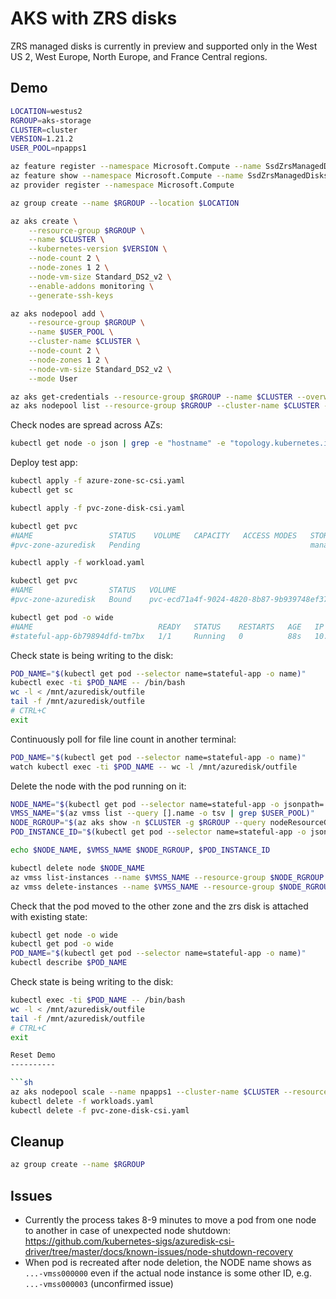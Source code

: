 AKS with ZRS disks
==================

ZRS managed disks is currently in preview and supported only in the West US 2, West Europe, North Europe, and France Central regions.

Demo
----

```sh
LOCATION=westus2
RGROUP=aks-storage
CLUSTER=cluster
VERSION=1.21.2
USER_POOL=npapps1

az feature register --namespace Microsoft.Compute --name SsdZrsManagedDisks
az feature show --namespace Microsoft.Compute --name SsdZrsManagedDisks
az provider register --namespace Microsoft.Compute

az group create --name $RGROUP --location $LOCATION

az aks create \
    --resource-group $RGROUP \
    --name $CLUSTER \
    --kubernetes-version $VERSION \
    --node-count 2 \
    --node-zones 1 2 \
    --node-vm-size Standard_DS2_v2 \
    --enable-addons monitoring \
    --generate-ssh-keys

az aks nodepool add \
    --resource-group $RGROUP \
    --name $USER_POOL \
    --cluster-name $CLUSTER \
    --node-count 2 \
    --node-zones 1 2 \
    --node-vm-size Standard_DS2_v2 \
    --mode User

az aks get-credentials --resource-group $RGROUP --name $CLUSTER --overwrite-existing
az aks nodepool list --resource-group $RGROUP --cluster-name $CLUSTER -o table
```

Check nodes are spread across AZs:

```sh
kubectl get node -o json | grep -e "hostname" -e "topology.kubernetes.io/zone"
```

Deploy test app:

```sh
kubectl apply -f azure-zone-sc-csi.yaml
kubectl get sc

kubectl apply -f pvc-zone-disk-csi.yaml

kubectl get pvc
#NAME                 STATUS    VOLUME   CAPACITY   ACCESS MODES   STORAGECLASS       AGE
#pvc-zone-azuredisk   Pending                                      managed-zone-csi   29s

kubectl apply -f workload.yaml

kubectl get pvc
#NAME                 STATUS   VOLUME                                     CAPACITY   ACCESS MODES   STORAGECLASS       AGE
#pvc-zone-azuredisk   Bound    pvc-ecd71a4f-9024-4820-8b87-9b939748ef37   10Gi       RWO            managed-zone-csi   4m53s

kubectl get pod -o wide
#NAME                            READY   STATUS    RESTARTS   AGE   IP           NODE                              NOMINATED NODE   READINESS GATES
#stateful-app-6b79894dfd-tm7bx   1/1     Running   0          88s   10.244.5.3   aks-npapps1-27520834-vmss000001   <none>           <none>
```

Check state is being writing to the disk:

```sh
POD_NAME="$(kubectl get pod --selector name=stateful-app -o name)"
kubectl exec -ti $POD_NAME -- /bin/bash
wc -l < /mnt/azuredisk/outfile
tail -f /mnt/azuredisk/outfile
# CTRL+C
exit
```

Continuously poll for file line count in another terminal:

```sh
POD_NAME="$(kubectl get pod --selector name=stateful-app -o name)"
watch kubectl exec -ti $POD_NAME -- wc -l /mnt/azuredisk/outfile
```


Delete the node with the pod running on it:

```sh
NODE_NAME="$(kubectl get pod --selector name=stateful-app -o jsonpath='{.items[0].spec.nodeName}')"
VMSS_NAME="$(az vmss list --query [].name -o tsv | grep $USER_POOL)"
NODE_RGROUP="$(az aks show -n $CLUSTER -g $RGROUP --query nodeResourceGroup -o tsv | tr '[a-z]' '[A-Z]')"
POD_INSTANCE_ID="$(kubectl get pod --selector name=stateful-app -o jsonpath='{.items[0].spec.nodeName}' | rev | cut -c 1-6 | rev | bc)"

echo $NODE_NAME, $VMSS_NAME $NODE_RGROUP, $POD_INSTANCE_ID

kubectl delete node $NODE_NAME
az vmss list-instances --name $VMSS_NAME --resource-group $NODE_RGROUP -o table
az vmss delete-instances --name $VMSS_NAME --resource-group $NODE_RGROUP --instance-ids $POD_INSTANCE_ID
```

Check that the pod moved to the other zone and the zrs disk is attached with existing state:

```sh
kubectl get node -o wide
kubectl get pod -o wide
POD_NAME="$(kubectl get pod --selector name=stateful-app -o name)"
kubectl describe $POD_NAME
```

Check state is being writing to the disk:

```sh
kubectl exec -ti $POD_NAME -- /bin/bash
wc -l < /mnt/azuredisk/outfile
tail -f /mnt/azuredisk/outfile
# CTRL+C
exit

Reset Demo
----------

```sh
az aks nodepool scale --name npapps1 --cluster-name $CLUSTER --resource-group $RGROUP --node-count 2
kubectl delete -f workloads.yaml
kubectl delete -f pvc-zone-disk-csi.yaml
```

Cleanup
-------

```sh
az group create --name $RGROUP
```

Issues
------

* Currently the process takes 8-9 minutes to move a pod from one node to another in case of unexpected node shutdown: https://github.com/kubernetes-sigs/azuredisk-csi-driver/tree/master/docs/known-issues/node-shutdown-recovery
* When pod is recreated after node deletion, the NODE name shows as `...-vmss000000` even if the actual node instance is some other ID, e.g. `...-vmss000003` (unconfirmed issue)
